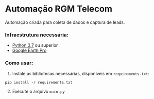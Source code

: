 # Automação RGM Telecom
Automação criada para coleta de dados e captura de leads.

### Infraestrutura necessária:
- [Python 3.7](https://www.python.org/downloads) ou superior
- [Google Earth Pro](https://support.google.com/earth/answer/21955?hl=pt-BR)

### Como usar:
1. Instale as bibliotecas necessárias, disponíveis em `requirements.txt`:
```
pip install -r requirements.txt
```
2. Execute o arquivo `main.py`
